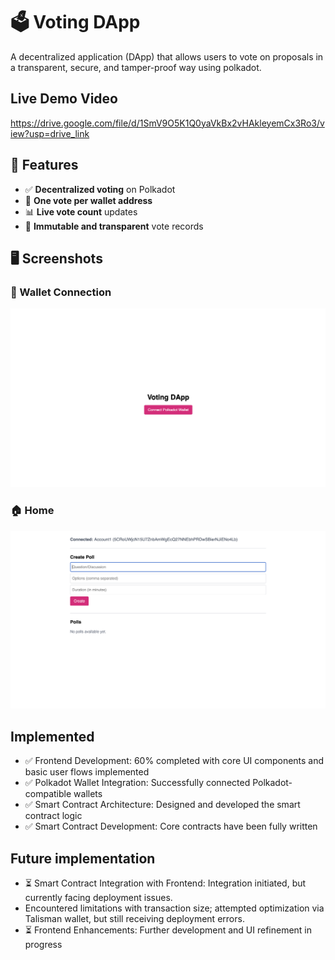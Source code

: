 # 🗳️ Voting DApp

A decentralized application (DApp) that allows users to vote on proposals in a transparent, secure, and tamper-proof way using polkadot.



## Live Demo Video
https://drive.google.com/file/d/1SmV9O5K1Q0yaVkBx2vHAkleyemCx3Ro3/view?usp=drive_link

## 🚀 Features

- ✅ **Decentralized voting** on Polkadot
- 🔐 **One vote per wallet address**
- 📊 **Live vote count** updates
- 🧾 **Immutable and transparent** vote records

## 🖥️ Screenshots

### 👤 Wallet Connection

![Wallet Connection](./assets/walletConnect.png)

### 🏠 Home

![Home](./assets/home.png)

## Implemented

- ✅ Frontend Development: 60% completed with core UI components and basic user flows implemented
- ✅ Polkadot Wallet Integration: Successfully connected Polkadot-compatible wallets
- ✅ Smart Contract Architecture: Designed and developed the smart contract logic
- ✅ Smart Contract Development: Core contracts have been fully written

## Future implementation

- ⏳ Smart Contract Integration with Frontend: Integration initiated, but currently facing deployment issues.
- Encountered limitations with transaction size; attempted optimization via Talisman wallet, but still receiving deployment errors.
- ⏳ Frontend Enhancements: Further development and UI refinement in progress